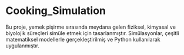 # Cooking_Simulation
Bu proje, yemek pişirme sırasında meydana gelen fiziksel, kimyasal ve biyolojik süreçleri simüle etmek için tasarlanmıştır. Simülasyonlar, çeşitli matematiksel modellerle gerçekleştirilmiş ve Python kullanılarak uygulanmıştır.
